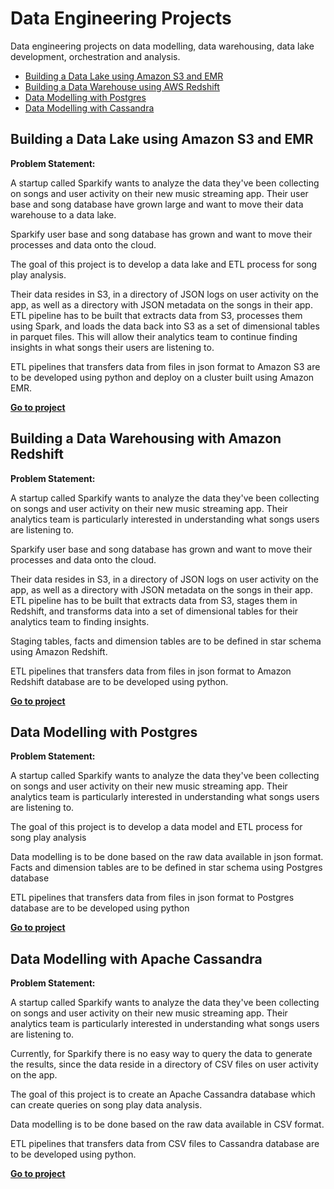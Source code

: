 # Data Engineering Projects

Data engineering projects on data modelling, data warehousing, data lake development, orchestration and analysis.

 - [Building a Data Lake using Amazon S3 and EMR](https://github.com/RangaAmirapu/DataEngineeringProjects/tree/master/DataLakesWithAmazonS3andEMR)
 - [Building a Data Warehouse using AWS Redshift](https://github.com/RangaAmirapu/DataEngineeringProjects/tree/master/DataWarehousingWithAmazonRedshift)
 - [Data Modelling with Postgres](https://github.com/RangaAmirapu/DataEngineeringProjects/tree/master/DataModelingWithPostgres)
 - [Data Modelling with Cassandra](https://github.com/RangaAmirapu/DataEngineeringProjects/tree/master/DataModellingWithCassandra)
 
## Building a Data Lake using Amazon S3 and EMR

 **Problem Statement:**
 
A startup called Sparkify wants to analyze the data they've been collecting on songs and user activity on their new music streaming app. Their user base and song database have grown large and want to move their data warehouse to a data lake.

Sparkify user base and song database has grown and want to move their processes and data onto the cloud. 

The goal of this project is to develop a data lake and ETL process for song play analysis.

Their data resides in S3, in a directory of JSON logs on user activity on the app, as well as a directory with JSON metadata on the songs in their app. ETL pipeline has to be built that extracts data from S3, processes them using Spark, and loads the data back into S3 as a set of dimensional tables in parquet files. This will allow their analytics team to continue finding insights in what songs their users are listening to.

ETL pipelines that transfers data from files in json format to Amazon S3 are to be developed using python and deploy on a cluster built using Amazon EMR.

[**Go to project**](https://github.com/RangaAmirapu/DataEngineeringProjects/tree/master/DataLakesWithAmazonS3andEMR)

## Building a Data Warehousing with Amazon Redshift 

 **Problem Statement:**
 
A startup called Sparkify wants to analyze the data they've been collecting on songs and user activity on their new music streaming app. Their analytics team is particularly interested in understanding what songs users are listening to. 

Sparkify user base and song database has grown and want to move their processes and data onto the cloud. 

Their data resides in S3, in a directory of JSON logs on user activity on the app, as well as a directory with JSON metadata on the songs in their app. ETL pipeline has to be built that extracts data from S3, stages them in Redshift, and transforms data into a set of dimensional tables for their analytics team to finding insights.

Staging tables, facts and dimension tables are to be defined in star schema using Amazon Redshift.

ETL pipelines that transfers data from files in json format to Amazon Redshift database are to be developed using python.

[**Go to project**](https://github.com/RangaAmirapu/DataEngineeringProjects/tree/master/DataWarehousingWithAmazonRedshift)

## Data Modelling with Postgres
 **Problem Statement:**
 
 A startup called Sparkify wants to analyze the data they've been collecting on songs and user activity on their new music streaming app. Their analytics team is particularly interested in understanding what songs users are listening to. 
 
The goal of this project is to develop a data model and ETL process for song play analysis

Data modelling is to be done based on the raw data available in json format. Facts and dimension tables are to be defined in star schema using Postgres database

ETL pipelines that transfers data from files in json format to Postgres database are to be developed using python

 [**Go to project**](https://github.com/RangaAmirapu/DataEngineeringProjects/tree/master/DataModelingWithPostgres)

## Data Modelling with Apache Cassandra

 **Problem Statement:**
 
A startup called Sparkify wants to analyze the data they've been collecting on songs and user activity on their new music streaming app. Their analytics team is particularly interested in understanding what songs users are listening to. 

Currently, for Sparkify there is no easy way to query the data to generate the results, since the data reside in a directory of CSV files on user activity on the app.

The goal of this project is to create an Apache Cassandra database which can create queries on song play data analysis.

Data modelling is to be done based on the raw data available in CSV format.

ETL pipelines that transfers data from CSV files to Cassandra database are to be developed using python.

[**Go to project**](https://github.com/RangaAmirapu/DataEngineeringProjects/tree/master/DataModellingWithCassandra)
